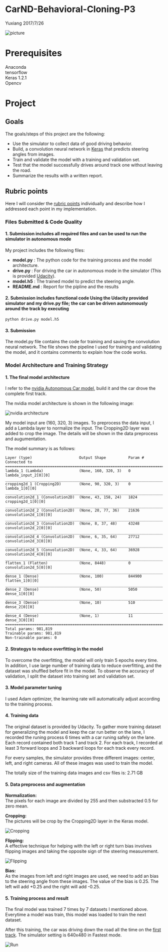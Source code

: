 # CarND-Behavioral-Cloning-P3
Yuxiang 2017/7/26

![picture](graph/5.png)

# Prerequisites

Anaconda<br>
tensorflow<br>
Keras 1.2.1<br>
Opencv<br>

# Project

## Goals

The goals/steps of this project are the following:

- Use the simulator to collect data of good driving behavior.
- Build, a convolution neural network in [Keras](https://keras.io/) that predicts steering angles from images.
- Train and validate the model with a training and validation set.
- Test that the model successfully drives around track one without leaving the road.
- Summarize the results with a written report.

## Rubric points

Here I will consider the [rubric points](https://review.udacity.com/#!/rubrics/432/view) individually and describe how I addressed each point in my implementation.

### Files Submitted & Code Quality

#### 1. Submission includes all required files and can be used to run the simulator in autonomous mode
My project includes the following files:

- **model.py** : The python code for the training process and the model architecture.
- **drive.py** : For driving the car in autonomous mode in the simulator (This is provided [Udacity](https://github.com/udacity/CarND-Behavioral-Cloning-P3/blob/master/drive.py)).
- **model.h5** : The trained model to predict the steering angle.
- **README.md** : Report for the pipline and the results

#### 2. Submission includes functional code Using the Udacity provided simulator and my drive.py file; the car can be driven autonomously around the track by executing

```
python drive.py model.h5
```

#### 3. Submission

The model.py file contains the code for training and saving the convolution neural network. The file shows the pipeline I used for training and validating the model, and it contains comments to explain how the code works.

### Model Architecture and Training Strategy

#### 1. The final model architecture 

I refer to the [nvidia Autonomous Car model](https://devblogs.nvidia.com/parallelforall/deep-learning-self-driving-cars/), build it and the car drove the complete first track.

The nvidia model architecture is shown in the following image:

![nvidia architecture](graph/3.png)

My model input are (160, 320, 3) images. To preprocess the data input, I add a Lambda layer to normalize the input. The Cropping2D layer was added to crop the image. The details will be shown in the data preprocess and augumentation.

The model summary is as follows:

```
Layer (type)                     Output Shape          Param #     Connected to                     
====================================================================================================
lambda_1 (Lambda)                (None, 160, 320, 3)   0           lambda_input_2[0][0]             
____________________________________________________________________________________________________
cropping2d_1 (Cropping2D)        (None, 90, 320, 3)    0           lambda_1[0][0]                   
____________________________________________________________________________________________________
convolution2d_1 (Convolution2D)  (None, 43, 158, 24)   1824        cropping2d_1[0][0]               
____________________________________________________________________________________________________
convolution2d_2 (Convolution2D)  (None, 20, 77, 36)    21636       convolution2d_1[0][0]            
____________________________________________________________________________________________________
convolution2d_3 (Convolution2D)  (None, 8, 37, 48)     43248       convolution2d_2[0][0]            
____________________________________________________________________________________________________
convolution2d_4 (Convolution2D)  (None, 6, 35, 64)     27712       convolution2d_3[0][0]            
____________________________________________________________________________________________________
convolution2d_5 (Convolution2D)  (None, 4, 33, 64)     36928       convolution2d_4[0][0]            
____________________________________________________________________________________________________
flatten_1 (Flatten)              (None, 8448)          0           convolution2d_5[0][0]            
____________________________________________________________________________________________________
dense_1 (Dense)                  (None, 100)           844900      flatten_1[0][0]                  
____________________________________________________________________________________________________
dense_2 (Dense)                  (None, 50)            5050        dense_1[0][0]                    
____________________________________________________________________________________________________
dense_3 (Dense)                  (None, 10)            510         dense_2[0][0]                    
____________________________________________________________________________________________________
dense_4 (Dense)                  (None, 1)             11          dense_3[0][0]                    
====================================================================================================
Total params: 981,819
Trainable params: 981,819
Non-trainable params: 0
```


#### 2. Strategys to reduce overfitting in the model

To overcome the overfitting, the model will only train 5 epochs every time. 
In addition, I use large number of training data to reduce overfitting, and the dataset was shuffled before fit in the model.
To observe the accuracy of validation, I split the dataset into training set and validation set.

#### 3. Model parameter tuning

I used Adam optimizer, the learning rate will automatically adjust according to the training process.

#### 4. Training data

The original dataset is provided by Udacity.
To gather more training dataset for generalizing the model and keep the car run better on the lane, I recorded the runing process 6 times with a car runing safely on the lane. Each record contained both track 1 and track 2. For each track, I recorded at least 3 forward loops and 3 backward loops for each track every record. 

For every samples, the simulator provides three different images: center, left, and right cameras. All of these images was used to train the model.

The totally size of the training data images and csv files is: 2.71 GB


#### 5. Data preprocess and augmentation

**Normalization:** <br>
The pixels for each image are divided by 255 and then substracted 0.5 for zero mean.

 **Cropping:** <br>
The pictures will be crop by the Cropping2D layer in the Keras model.

![Cropping](graph/1.png)

 **Flipping:** <br>
A effective technique for helping with the left or right turn bias involves flipping images and taking the opposite sign of the steering measurement.

![Flipping](graph/2.png)

**Bias:**<br>
As the images from left and right images are used, we need to add an bias to the steering angle from these images. The value of the bias is 0.25. The left will add +0.25 and the right will add -0.25.


#### 5. Training process and result

The final model was trained 7 times by 7 datasets I mentioned above. Everytime a model was train, this model was loaded to train the next dataset.

After this training, the car was driving down the road all the time on the [first track](run1.mp4). The simulator setting is 640x480 in Fastest mode.

![Run](graph/run.gif)
